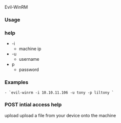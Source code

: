 Evil-WinRM

### Usage

### help
- -i
	- machine ip
- -u 
	- username
- p
	- password
### Examples
	- `evil-winrm -i 10.10.11.106 -u tony -p liltony `

### POST intial access help
upload
	upload a file from your device onto the machine 
	
	